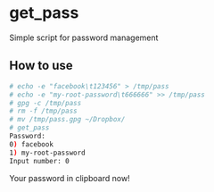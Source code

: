 get_pass
========

Simple script for password management

How to use
----------

```bash
# echo -e "facebook\t123456" > /tmp/pass
# echo -e "my-root-password\t666666" >> /tmp/pass
# gpg -c /tmp/pass
# rm -f /tmp/pass
# mv /tmp/pass.gpg ~/Dropbox/
# get_pass
Password: 
0) facebook
1) my-root-password
Input number: 0
```

Your password in clipboard now!
